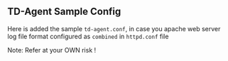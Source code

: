 TD-Agent Sample Config
----------------------
Here is added the sample `td-agent.conf`, in case you apache web server log file format configured as `combined` in `httpd.conf` file 

Note:
Refer at your OWN risk !
